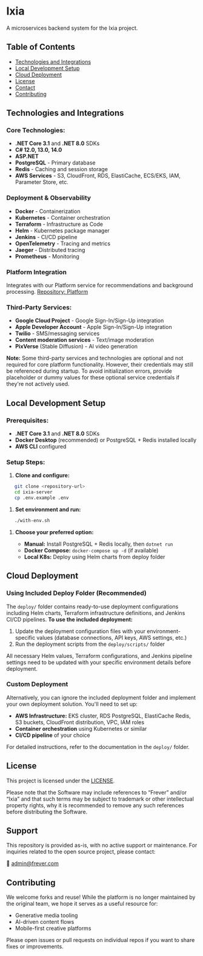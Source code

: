# Ixia

A microservices backend system for the Ixia project.

## Table of Contents

* [Technologies and Integrations](#technologies-and-integrations)
* [Local Development Setup](#local-development-setup)
* [Cloud Deployment](#cloud-deployment)
* [License](#license)
* [Contact](#contact)
* [Contributing](#contributing)

## Technologies and Integrations

### Core Technologies:
* **.NET Core 3.1** and **.NET 8.0** SDKs
* **C# 12.0, 13.0, 14.0**
* **ASP.NET**
* **PostgreSQL** - Primary database
* **Redis** - Caching and session storage
* **AWS Services** - S3, CloudFront, RDS, ElastiCache, ECS/EKS, IAM, Parameter Store, etc.

### Deployment & Observability
* **Docker** - Containerization
* **Kubernetes** - Container orchestration
* **Terraform** - Infrastructure as Code
* **Helm** - Kubernetes package manager
* **Jenkins** - CI/CD pipeline
* **OpenTelemetry** - Tracing and metrics
* **Jaeger** - Distributed tracing
* **Prometheus** - Monitoring

### Platform Integration
Integrates with our Platform service for recommendations and background processing.
[Repository: Platform](https://github.com/FriendFactory/open-platform)

### Third-Party Services:
* **Google Cloud Project** - Google Sign-In/Sign-Up integration
* **Apple Developer Account** - Apple Sign-In/Sign-Up integration
* **Twilio** - SMS/messaging services
* **Content moderation services** - Text/image moderation
* **PixVerse** (Stable Diffusion) - AI video generation

**Note:** Some third-party services and technologies are optional and not required for core platform functionality. However, their credentials may still be referenced during startup. To avoid initialization errors, provide placeholder or dummy values for these optional service credentials if they're not actively used.

## Local Development Setup

### Prerequisites:

* **.NET Core 3.1** and **.NET 8.0** SDKs
* **Docker Desktop** (recommended) or PostgreSQL + Redis installed locally
* **AWS CLI** configured

### Setup Steps:

1. **Clone and configure:**

```bash
   git clone <repository-url>
   cd ixia-server
   cp .env.example .env
```

1. **Set environment and run:**

```bash
   ./with-env.sh
```

1. **Choose your preferred option:**

   * **Manual:** Install PostgreSQL + Redis locally, then `dotnet run`
   * **Docker Compose:** `docker-compose up -d` (if available)
   * **Local K8s:** Deploy using Helm charts from deploy folder

## Cloud Deployment

### Using Included Deploy Folder (Recommended)
The `deploy/` folder contains ready-to-use deployment configurations including Helm charts, Terraform infrastructure definitions, and Jenkins CI/CD pipelines.
**To use the included deployment:**
1. Update the deployment configuration files with your environment-specific values (database connections, API keys, AWS settings, etc.)
2. Run the deployment scripts from the `deploy/scripts/` folder

All necessary Helm values, Terraform configurations, and Jenkins pipeline settings need to be updated with your specific environment details before deployment.

### Custom Deployment
Alternatively, you can ignore the included deployment folder and implement your own deployment solution. You'll need to set up:
- **AWS Infrastructure:** EKS cluster, RDS PostgreSQL, ElastiCache Redis, S3 buckets, CloudFront distribution, VPC, IAM roles
- **Container orchestration** using Kubernetes or similar
- **CI/CD pipeline** of your choice

For detailed instructions, refer to the documentation in the `deploy/` folder.

## License

This project is licensed under the [LICENSE](./LICENSE).

Please note that the Software may include references to “Frever” and/or “Ixia” and that such terms may be subject to trademark or other intellectual property rights, why it is recommended to remove any such references before distributing the Software.

## Support

This repository is provided as-is, with no active support or maintenance. For inquiries related to the open source project, please contact:

📧 [admin@frever.com](mailto:admin@frever.com)

## Contributing

We welcome forks and reuse! While the platform is no longer maintained by the original team, we hope it serves as a useful resource for:

* Generative media tooling
* AI-driven content flows
* Mobile-first creative platforms

Please open issues or pull requests on individual repos if you want to share fixes or improvements.
